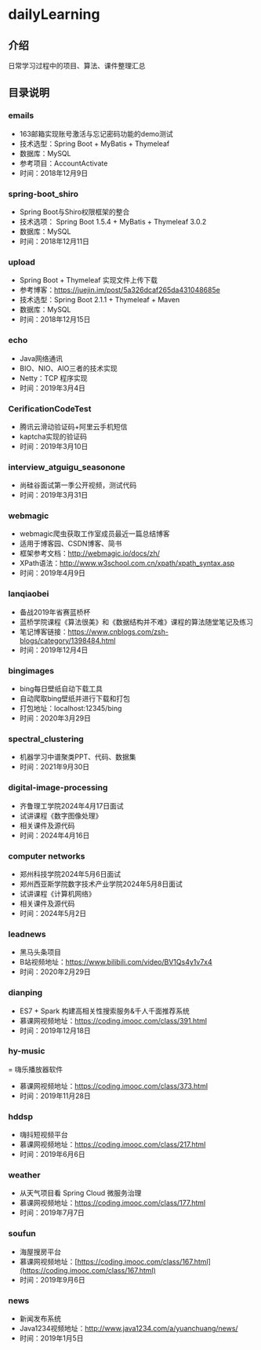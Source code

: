 # dailyLearning

## 介绍
日常学习过程中的项目、算法、课件整理汇总

## 目录说明

### emails
- 163邮箱实现账号激活与忘记密码功能的demo测试
- 技术选型：Spring Boot + MyBatis + Thymeleaf
- 数据库：MySQL
- 参考项目：AccountActivate
- 时间：2018年12月9日

### spring-boot_shiro
- Spring Boot与Shiro权限框架的整合
- 技术选项： Spring Boot 1.5.4 + MyBatis + Thymeleaf 3.0.2
- 数据库：MySQL
- 时间：2018年12月11日

### upload
- Spring Boot + Thymeleaf 实现文件上传下载
- 参考博客：https://juejin.im/post/5a326dcaf265da431048685e
- 技术选型：Spring Boot 2.1.1 + Thymeleaf + Maven
- 数据库：MySQL
- 时间：2018年12月15日

### echo
- Java网络通讯
- BIO、NIO、AIO三者的技术实现
- Netty：TCP 程序实现
- 时间：2019年3月4日

### CerificationCodeTest
- 腾讯云滑动验证码+阿里云手机短信
- kaptcha实现的验证码
- 时间：2019年3月10日

### interview_atguigu_seasonone
- 尚硅谷面试第一季公开视频，测试代码
- 时间：2019年3月31日

### webmagic
- webmagic爬虫获取工作室成员最近一篇总结博客
- 适用于博客园、CSDN博客、简书
- 框架参考文档：http://webmagic.io/docs/zh/
- XPath语法：http://www.w3school.com.cn/xpath/xpath_syntax.asp
- 时间：2019年4月9日

### lanqiaobei
- 备战2019年省赛蓝桥杯
- 蓝桥学院课程《算法很美》和《数据结构并不难》课程的算法随堂笔记及练习
- 笔记博客链接：https://www.cnblogs.com/zsh-blogs/category/1398484.html
- 时间：2019年12月4日

### bingimages
- bing每日壁纸自动下载工具
- 自动爬取bing壁纸并进行下载和打包
- 打包地址：localhost:12345/bing
- 时间：2020年3月29日

### spectral_clustering
- 机器学习中谱聚类PPT、代码、数据集
- 时间：2021年9月30日

### digital-image-processing
- 齐鲁理工学院2024年4月17日面试
- 试讲课程《数字图像处理》
- 相关课件及源代码
- 时间：2024年4月16日

### computer networks
- 郑州科技学院2024年5月6日面试
- 郑州西亚斯学院数字技术产业学院2024年5月8日面试
- 试讲课程《计算机网络》
- 相关课件及源代码
- 时间：2024年5月2日

### leadnews
- 黑马头条项目
- B站视频地址：https://www.bilibili.com/video/BV1Qs4y1v7x4
- 时间：2020年2月29日

### dianping
- ES7 + Spark 构建高相关性搜索服务&千人千面推荐系统
- 慕课网视频地址：https://coding.imooc.com/class/391.html
- 时间：2019年12月18日

### hy-music
= 嗨乐播放器软件
- 慕课网视频地址：https://coding.imooc.com/class/373.html
- 时间：2019年11月28日

### hddsp
- 嗨抖短视频平台
- 慕课网视频地址：https://coding.imooc.com/class/217.html
- 时间：2019年6月6日

### weather
- 从天气项目看 Spring Cloud 微服务治理
- 慕课网视频地址：https://coding.imooc.com/class/177.html
- 时间：2019年7月7日

### soufun
- 海屋搜房平台
- 慕课网视频地址：[https://coding.imooc.com/class/167.html](https://coding.imooc.com/class/167.html)
- 时间：2019年9月6日

### news
- 新闻发布系统
- Java1234视频地址：http://www.java1234.com/a/yuanchuang/news/
- 时间：2019年1月5日